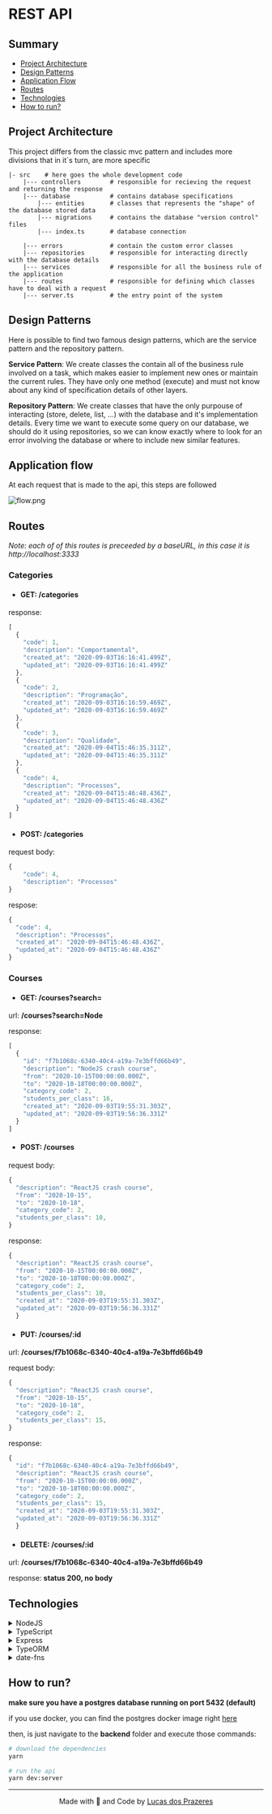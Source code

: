 # REST API

## Summary

- [Project Architecture](#Project-Architecture)
- [Design Patterns](#Design-Patterns)
- [Application Flow](#Application-Flow)
- [Routes](#Routes)
- [Technologies](#Technologies)
- [How to run?](#How-to-run?)

## Project Architecture

This project differs from the classic mvc pattern and includes more divisions
that in it`s turn, are more specific

    |- src    # here goes the whole development code
        |--- controllers        # responsible for recieving the request and returning the response
        |--- database           # contains database specifications
            |--- entities       # classes that represents the "shape" of the database stored data
            |--- migrations     # contains the database "version control" files
            |--- index.ts       # database connection

        |--- errors             # contain the custom error classes
        |--- repositories       # responsible for interacting directly with the database details
        |--- services           # responsible for all the business rule of the application
        |--- routes             # responsible for defining which classes have to deal with a request
        |--- server.ts          # the entry point of the system

## Design Patterns

Here is possible to find two famous design patterns, which are the service pattern and
the repository pattern.

**Service Pattern**: We create classes the contain all of the business rule involved
on a task, which makes easier to implement new ones or maintain the current rules.
They have only one method (execute) and must not know about any kind of specification
details of other layers.

**Repository Pattern**: We create classes that have the only purpouse of interacting
(store, delete, list, ...) with the database and it's implementation details. Every time we
want to execute some query on our database, we should do it using repositories, so we can
know exactly where to look for an error involving the database or where to include new
similar features.

## Application flow

At each request that is made to the api, this steps are followed

![flow.png](../.github/backend-flow.png)

## Routes

*Note: each of of this routes is preceeded by a baseURL, in this case it is http://localhost:3333*

### Categories

- #### GET: /categories

response:
```js
[
  {
    "code": 1,
    "description": "Comportamental",
    "created_at": "2020-09-03T16:16:41.499Z",
    "updated_at": "2020-09-03T16:16:41.499Z"
  },
  {
    "code": 2,
    "description": "Programação",
    "created_at": "2020-09-03T16:16:59.469Z",
    "updated_at": "2020-09-03T16:16:59.469Z"
  },
  {
    "code": 3,
    "description": "Qualidade",
    "created_at": "2020-09-04T15:46:35.311Z",
    "updated_at": "2020-09-04T15:46:35.311Z"
  },
  {
    "code": 4,
    "description": "Processos",
    "created_at": "2020-09-04T15:46:48.436Z",
    "updated_at": "2020-09-04T15:46:48.436Z"
  }
]
```

- #### POST: /categories

request body:
```js
{
	"code": 4,
	"description": "Processos"
}
```

respose:
```js
{
  "code": 4,
  "description": "Processos",
  "created_at": "2020-09-04T15:46:48.436Z",
  "updated_at": "2020-09-04T15:46:48.436Z"
}
```

### Courses

- #### GET: /courses?search=

url: **/courses?search=Node**

response:

```js
[
  {
    "id": "f7b1068c-6340-40c4-a19a-7e3bffd66b49",
    "description": "NodeJS crash course",
    "from": "2020-10-15T00:00:00.000Z",
    "to": "2020-10-18T00:00:00.000Z",
    "category_code": 2,
    "students_per_class": 16,
    "created_at": "2020-09-03T19:55:31.303Z",
    "updated_at": "2020-09-03T19:56:36.331Z"
  }
]
```

- #### POST: /courses

request body:
```js
{
  "description": "ReactJS crash course",
  "from": "2020-10-15",
  "to": "2020-10-18",
  "category_code": 2,
  "students_per_class": 10,
}
```

response:

```js
{
  "description": "ReactJS crash course",
  "from": "2020-10-15T00:00:00.000Z",
  "to": "2020-10-18T00:00:00.000Z",
  "category_code": 2,
  "students_per_class": 10,
  "created_at": "2020-09-03T19:55:31.303Z",
  "updated_at": "2020-09-03T19:56:36.331Z"
  }
```

- #### PUT: /courses/:id

url: **/courses/f7b1068c-6340-40c4-a19a-7e3bffd66b49**

request body:
```js
{
  "description": "ReactJS crash course",
  "from": "2020-10-15",
  "to": "2020-10-18",
  "category_code": 2,
  "students_per_class": 15,
}
```

response:

```js
{
  "id": "f7b1068c-6340-40c4-a19a-7e3bffd66b49",
  "description": "ReactJS crash course",
  "from": "2020-10-15T00:00:00.000Z",
  "to": "2020-10-18T00:00:00.000Z",
  "category_code": 2,
  "students_per_class": 15,
  "created_at": "2020-09-03T19:55:31.303Z",
  "updated_at": "2020-09-03T19:56:36.331Z"
  }
```

- #### DELETE: /courses/:id

url: **/courses/f7b1068c-6340-40c4-a19a-7e3bffd66b49**

response: **status 200, no body**

## Technologies

<details>
<summary>NodeJS</summary>
<br>
This is the JavaScript asynchronous environment that allows us to create backend
applications using js. It has a really good perfomance and it`s easy to use.
</details>

<details>
<summary>TypeScript</summary>
<br>
One of the most famous JS supersets. TypeScript allows us to have much more control
of our development environment since we can define interfaces and types for the abstractions
used on our code, so we can know exactly all the params, properties or attributes of such elements.
</details>

<details>
<summary>Express</summary>
<br>
Express is a microframework that allows us to create web servers and defining it's routes
and middlewares in an really easy and fast way. Beside, it can be intregrated with a lot of
plugins and features that include security, validation, file upload and much more.

an example of a working web server created on express:

```js
  import express from 'express';

  const app = express();
  const port = 3333;

  app.listen(port, () => {
    console.log("I'm working!");
  })
```
</details>

<details>
<summary>TypeORM</summary>
<br>
It is responsible for the database management in the app. Since it is an ORM (Object-Relational Mapping) it is used to interact with the db implementations using abstractions and not query language.
TypeORM can make complex queries and relations look easier to understand and execute. However it's
trade-off is a performance loss, since it generates the queries by itself, which can be avoided
using the query builder integrated on it. That way we have more control of our queries.

storing a user on db via typeorm:

```js
  import { getRepository } from 'typeorm';
  import User from '../models/User';

  const repository = getRepository(User);

  const userData = {
    name: 'John Doe',
    email: 'johndoe@email.com',
  }

  repository.create(userData)
    .then(user => repository.save(user));
```
</details>

<details>
<summary>date-fns</summary>
<br>
date-fns is a js library for date-related operations. It has a set of usefull functions
for manipulating Date objects.
</details>

## How to run?

**make sure you have a postgres database running on port 5432 (default)**

if you use docker, you can find the postgres docker image right [here](https://hub.docker.com/_/postgres)

then, is just navigate to the **backend** folder and execute those commands:

```bash
# download the dependencies
yarn

# run the api
yarn dev:server
```

***

<p align=center>
  Made with 💜 and Code by <a href="https://www.linkedin.com/in/lucas-prazeres/">Lucas dos Prazeres</a>
</p>
